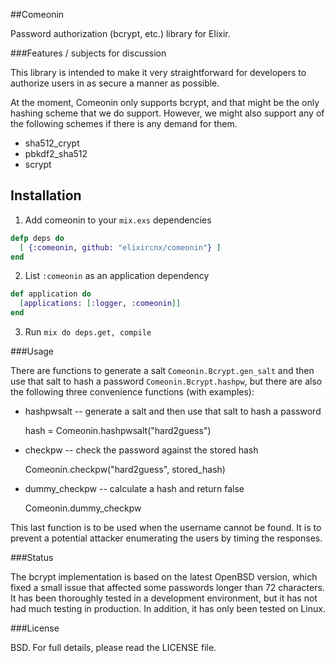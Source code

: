 ##Comeonin

Password authorization (bcrypt, etc.) library for Elixir.

###Features / subjects for discussion

This library is intended to make it very straightforward for developers
to authorize users in as secure a manner as possible.

At the moment, Comeonin only supports bcrypt, and that might be the
only hashing scheme that we do support. However, we might also support
any of the following schemes if there is any demand for them.

* sha512_crypt
* pbkdf2_sha512
* scrypt

## Installation

1. Add comeonin to your `mix.exs` dependencies

  ```elixir
  defp deps do
    [ {:comeonin, github: "elixircnx/comeonin"} ]
  end
  ```

2. List `:comeonin` as an application dependency

  ```elixir
  def application do
    [applications: [:logger, :comeonin]]
  end
  ```

3. Run `mix do deps.get, compile`

###Usage

There are functions to generate a salt `Comeonin.Bcrypt.gen_salt`
and then use that salt to hash a password `Comeonin.Bcrypt.hashpw`, but there are
also the following three convenience functions (with examples):

* hashpwsalt -- generate a salt and then use that salt to hash a password

    hash = Comeonin.hashpwsalt("hard2guess")

* checkpw -- check the password against the stored hash

    Comeonin.checkpw("hard2guess", stored_hash)

* dummy_checkpw -- calculate a hash and return false

    Comeonin.dummy_checkpw

This last function is to be used when the username cannot be found.
It is to prevent a potential attacker enumerating the users by timing
the responses.

###Status

The bcrypt implementation is based on the latest OpenBSD version, which
fixed a small issue that affected some passwords longer than 72 characters.
It has been thoroughly tested in a development environment, but it has
not had much testing in production. In addition, it has only been tested
on Linux.

###License

BSD. For full details, please read the LICENSE file.
